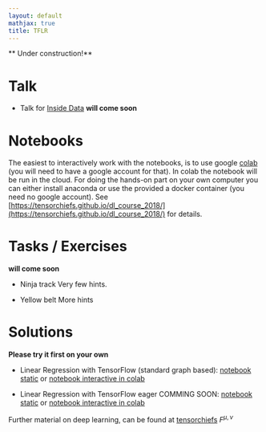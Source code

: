 ```yaml
---
layout: default
mathjax: true
title: TFLR
---
```

<script type="text/javascript"
        src="http://cdn.mathjax.org/mathjax/latest/MathJax.js?config=TeX-AMS-MML_HTMLorMML">
      </script>

** Under construction!**

# Talk

* Talk for [Inside Data](https://cyberlago.net/event/inside-data-bodensee-vol-i-lineare-regression-mit-tensorflow/) **will come soon**

# Notebooks 

The easiest to interactively work with the notebooks, is to use google [colab](https://colab.research.google.com/) (you will need to have a google account for that). In colab the notebook will be run in the cloud. For doing the hands-on part on your own computer you can either install anaconda or use the provided a docker container (you need no google account). See [https://tensorchiefs.github.io/dl_course_2018/](https://tensorchiefs.github.io/dl_course_2018/) for details.

# Tasks / Exercises
**will come soon**

* Ninja track
Very few hints.

* Yellow belt 
More hints

# Solutions
**Please try it first on your own**

* Linear Regression with TensorFlow (standard graph based): [notebook static](https://github.com/tensorchiefs/linear_regression/blob/master/linear_regression_tf.ipynb) or [notebook interactive in colab](https://colab.research.google.com/github/tensorchiefs/linear_regression/blob/master/linear_regression_tf.ipynb)

* Linear Regression with TensorFlow eager COMMING SOON: [notebook static](https://github.com/tensorchiefs/linear_regression/blob/master/linear_regression_tfeager.ipynb) or [notebook interactive in colab](https://colab.research.google.com/github/tensorchiefs/linear_regression/blob/master/linear_regression_tfeager.ipynb)

Further material on deep learning, can be found at [tensorchiefs](https://github.com/tensorchiefs/) $F^{\mu,\nu}$
